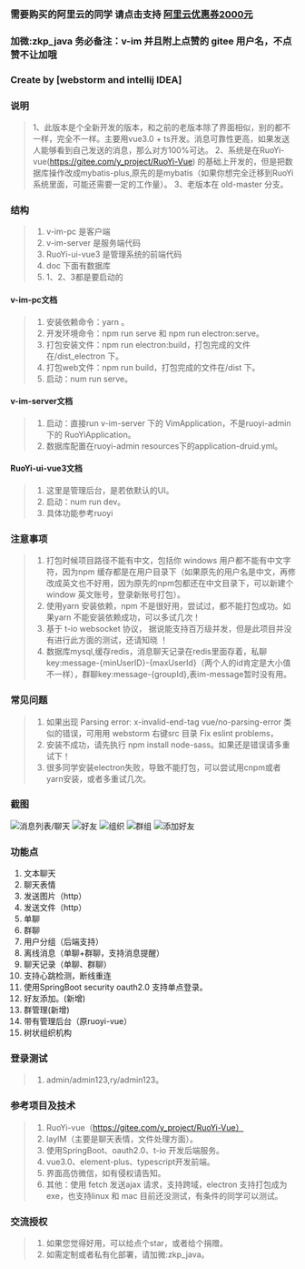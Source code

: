 ### 需要购买的阿里云的同学 请点击支持 [阿里云优惠券2000元](https://chuangke.aliyun.com/invite?userCode=d4l0ykh3)

### 加微:zkp_java 务必备注：v-im 并且附上点赞的 gitee 用户名，不点赞不让加哦
### Create by  [webstorm and intellij IDEA]
### 说明
>   1、此版本是个全新开发的版本，和之前的老版本除了界面相似，别的都不一样，完全不一样。主要用vue3.0 + ts开发。消息可靠性更高，如果发送人能够看到自己发送的消息，那么对方100%可达。
>   2、系统是在RuoYi-vue(https://gitee.com/y_project/RuoYi-Vue) 的基础上开发的，但是把数据库操作改成mybatis-plus,原先的是mybatis（如果你想完全迁移到RuoYi系统里面，可能还需要一定的工作量）。
>   3、老版本在 old-master 分支。
### 结构
>   1. v-im-pc 是客户端
>   2. v-im-server 是服务端代码
>   3. RuoYi-ui-vue3 是管理系统的前端代码
>   4. doc 下面有数据库
>   5. 1、2、3都是要启动的

#### v-im-pc文档
>   1. 安装依赖命令：yarn 。
>   2. 开发环境命令：npm run serve 和 npm run electron:serve。
>   3. 打包安装文件：npm run electron:build，打包完成的文件在/dist_electron 下。
>   4. 打包web文件：npm run build，打包完成的文件在/dist 下。
>   5. 启动：num run serve。

#### v-im-server文档
>   1. 启动：直接run v-im-server 下的 VimApplication，不是ruoyi-admin下的 RuoYiApplication。
>   2. 数据库配置在ruoyi-admin resources下的application-druid.yml。

#### RuoYi-ui-vue3文档
>   1. 这里是管理后台，是若依默认的UI。
>   2. 启动：num run dev。
>   3. 具体功能参考ruoyi

### 注意事项

> 1. 打包时候项目路径不能有中文，包括你 windows 用户都不能有中文字符，因为npm 缓存都是在用户目录下（如果原先的用户名是中文，再修改成英文也不好用，因为原先的npm包都还在中文目录下，可以新建个window 英文账号，登录新账号打包）。
> 2. 使用yarn 安装依赖，npm 不是很好用，尝试过，都不能打包成功。如果yarn 不能安装依赖成功，可以多试几次！
> 3. 基于 t-io websocket 协议， 据说能支持百万级并发，但是此项目并没有进行此方面的测试，还请知晓 ！
> 4. 数据库mysql,缓存redis，消息聊天记录在redis里面存着，私聊key:message-{minUserID}-{maxUserId}（两个人的id肯定是大小值不一样），群聊key:message-{groupId},表im-message暂时没有用。

### 常见问题
>   1. 如果出现 Parsing error: x-invalid-end-tag  vue/no-parsing-error 类似的错误，可用用 webstorm 右键src 目录 Fix eslint problems，
>   2. 安装不成功，请先执行 npm install node-sass。如果还是错误请多重试下！
>   3. 很多同学安装electron失败，导致不能打包，可以尝试用cnpm或者yarn安装，或者多重试几次。


### 截图

![消息列表/聊天](https://gitee.com/lele-666/V-IM/raw/master/doc/img/1.png)
![好友](https://gitee.com/lele-666/V-IM/raw/master/doc/img/2.png)
![组织](https://gitee.com/lele-666/V-IM/raw/master/doc/img/3.png)
![群组](https://gitee.com/lele-666/V-IM/raw/master/doc/img/4.png)
![添加好友](https://gitee.com/lele-666/V-IM/raw/master/doc/img/5.png)
 

### 功能点
1. 文本聊天
2. 聊天表情
3. 发送图片（http）
4. 发送文件（http）
5. 单聊
6. 群聊
7. 用户分组（后端支持）
8. 离线消息（单聊+群聊，支持消息提醒）
9. 聊天记录（单聊、群聊）
10. 支持心跳检测，断线重连
11. 使用SpringBoot security oauth2.0 支持单点登录。
12. 好友添加。(新增)
13. 群管理(新增)
14. 带有管理后台（原ruoyi-vue）
15. 树状组织机构


### 登录测试
> 1. admin/admin123,ry/admin123。

### 参考项目及技术
> 1. RuoYi-vue（https://gitee.com/y_project/RuoYi-Vue）
> 2. layIM（主要是聊天表情，文件处理方面）。
> 3. 使用SpringBoot、oauth2.0、t-io 开发后端服务。
> 4. vue3.0、element-plus、typescript开发前端。
> 5. 界面高仿微信，如有侵权请告知。
> 6. 其他：使用 fetch 发送ajax 请求，支持跨域，electron 支持打包成为exe，也支持linux 和 mac 目前还没测试，有条件的同学可以测试。

### 交流授权
>  1. 如果您觉得好用，可以给点个star，或者给个捐赠。
>  2. 如需定制或者私有化部署，请加微:zkp_java。
